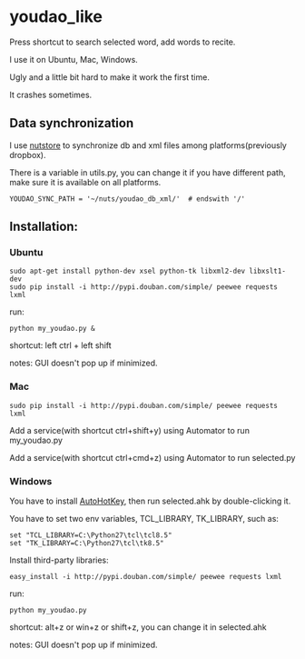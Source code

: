 youdao_like
========

Press shortcut to search selected word, add words to recite. 

I use it on Ubuntu, Mac, Windows.

Ugly and a little bit hard to make it work the first time.

It crashes sometimes.

Data synchronization
-------

I use [nutstore](https://jianguoyun.com/s/downloads) to synchronize db and xml files among platforms(previously dropbox).

There is a variable in utils.py, you can change it if you have different path, make sure it is available on all platforms.

    YOUDAO_SYNC_PATH = '~/nuts/youdao_db_xml/'  # endswith '/'

Installation:
-------

### Ubuntu

    sudo apt-get install python-dev xsel python-tk libxml2-dev libxslt1-dev
    sudo pip install -i http://pypi.douban.com/simple/ peewee requests lxml

run:

    python my_youdao.py &

shortcut: left ctrl + left shift

notes: GUI doesn't pop up if minimized.

### Mac

    sudo pip install -i http://pypi.douban.com/simple/ peewee requests lxml

Add a service(with shortcut ctrl+shift+y) using Automator to run my_youdao.py

Add a service(with shortcut ctrl+cmd+z) using Automator to run selected.py

### Windows

You have to install [AutoHotKey](http://www.autohotkey.com/), then run selected.ahk by double-clicking it.

You have to set two env variables, TCL_LIBRARY, TK_LIBRARY, such as:

    set "TCL_LIBRARY=C:\Python27\tcl\tcl8.5"
    set "TK_LIBRARY=C:\Python27\tcl\tk8.5"

Install third-party libraries:

    easy_install -i http://pypi.douban.com/simple/ peewee requests lxml

run:

    python my_youdao.py

shortcut: alt+z or win+z or shift+z, you can change it in selected.ahk 

notes: GUI doesn't pop up if minimized.
